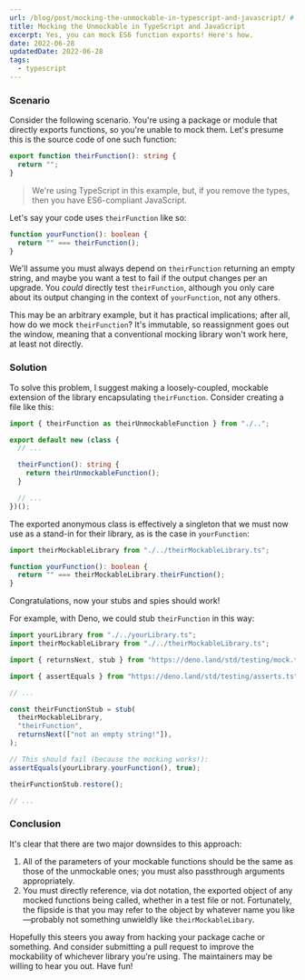 ```yaml
---
url: /blog/post/mocking-the-unmockable-in-typescript-and-javascript/ # for backward compatibility with old blog
title: Mocking the Unmockable in TypeScript and JavaScript
excerpt: Yes, you can mock ES6 function exports! Here's how.
date: 2022-06-28
updatedDate: 2022-06-28
tags:
  - typescript
---
```


### Scenario

Consider the following scenario. You're using a package or module that directly
exports functions, so you're unable to mock them. Let's presume this is the
source code of one such function:

```typescript
export function theirFunction(): string {
  return "";
}
```

> We're using TypeScript in this example, but, if you remove the types, then you
> have ES6-compliant JavaScript.

Let's say your code uses `theirFunction` like so:

```typescript
function yourFunction(): boolean {
  return "" === theirFunction();
}
```

We'll assume you must always depend on `theirFunction` returning an empty
string, and maybe you want a test to fail if the output changes per an upgrade.
You _could_ directly test `theirFunction`, although you only care about its
output changing in the context of `yourFunction`, not any others.

This may be an arbitrary example, but it has practical implications; after all,
how do we mock `theirFunction`? It's immutable, so reassignment goes out the
window, meaning that a conventional mocking library won't work here, at least
not directly.

### Solution

To solve this problem, I suggest making a loosely-coupled, mockable extension of
the library encapsulating `theirFunction`. Consider creating a file like this:

```typescript
import { theirFunction as theirUnmockableFunction } from "./..";

export default new (class {
  // ...

  theirFunction(): string {
    return theirUnmockableFunction();
  }

  // ...
})();
```

The exported anonymous class is effectively a singleton that we must now use as
a stand-in for their library, as is the case in `yourFunction`:

```typescript
import theirMockableLibrary from "./../theirMockableLibrary.ts";

function yourFunction(): boolean {
  return "" === theirMockableLibrary.theirFunction();
}
```

Congratulations, now your stubs and spies should work!

For example, with Deno, we could stub `theirFunction` in this way:

```typescript
import yourLibrary from "./../yourLibrary.ts";
import theirMockableLibrary from "./../theirMockableLibrary.ts";

import { returnsNext, stub } from "https://deno.land/std/testing/mock.ts";

import { assertEquals } from "https://deno.land/std/testing/asserts.ts";

// ...

const theirFunctionStub = stub(
  theirMockableLibrary,
  "theirFunction",
  returnsNext(["not an empty string!"]),
);

// This should fail (because the mocking works!):
assertEquals(yourLibrary.yourFunction(), true);

theirFunctionStub.restore();

// ...
```

### Conclusion

It's clear that there are two major downsides to this approach:

1. All of the parameters of your mockable functions should be the same as those
   of the unmockable ones; you must also passthrough arguments appropriately.
2. You must directly reference, via dot notation, the exported object of any
   mocked functions being called, whether in a test file or not. Fortunately,
   the flipside is that you may refer to the object by whatever name you
   like—probably not something unwieldly like `theirMockableLibary`.

Hopefully this steers you away from hacking your package cache or something. And
consider submitting a pull request to improve the mockability of whichever
library you're using. The maintainers may be willing to hear you out. Have fun!
